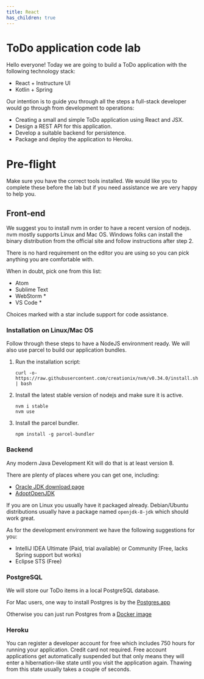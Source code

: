 ```yaml
---
title: React
has_children: true
---
```


# ToDo application code lab

Hello everyone! Today we are going to build a ToDo application with the following technology stack:

* React + Instructure UI
* Kotlin + Spring

Our intention is to guide you through all the steps a full-stack developer would go through  from development to operations:

* Creating a small and simple ToDo application using React and JSX.
* Design a REST API for this application.
* Develop a suitable backend for persistence.
* Package and deploy the application to Heroku.

# Pre-flight

Make sure you have the correct tools installed. We would like you to complete these before the lab but if you need assistance we are very happy to help you.

## Front-end

We suggest you to install nvm in order to have a recent version of nodejs. nvm mostly supports Linux and Mac OS. Windows folks can install the binary distribution from the official site and follow instructions after step 2.

There is no hard requirement on the editor you are using so you can pick anything you are comfortable with.

When in doubt, pick one from this list:

* Atom
* Sublime Text
* WebStorm *
* VS Code *

Choices marked with a star include support for code assistance.

### Installation on Linux/Mac OS

Follow through these steps to have a NodeJS environment ready. We will also use parcel to build our application bundles.

1. Run the installation script:

	```shell
	curl -o- https://raw.githubusercontent.com/creationix/nvm/v0.34.0/install.sh | bash
	```

2. Install the latest stable version of nodejs and make sure it is active.
	```shell
	nvm i stable
	nvm use
	```

3. Install the parcel bundler.

	```shell
	npm install -g parcel-bundler
	```

### Backend

Any modern Java Development Kit will do that is at least version 8.

There are plenty of places where you can get one, including:

* [Oracle JDK download page](https://www.oracle.com/technetwork/java/javase/downloads/index.html)
* [AdoptOpenJDK](https://adoptopenjdk.net/)

If you are on Linux you usually have it packaged already. Debian/Ubuntu distributions usually have a package named ```openjdk-8-jdk``` which should work great.

As for the development environment we have the following suggestions for you:

* IntelliJ IDEA Ultimate (Paid, trial available) or Community (Free, lacks Spring support but works)
* Eclipse STS (Free)

### PostgreSQL

We will store our ToDo items in a local PostgreSQL database.

For Mac users, one way to install Postgres is by the [Postgres.app](https://postgresapp.com/)

Otherwise you can just run Postgres from a [Docker image](https://hub.docker.com/_/postgres)

### Heroku

You can register a developer account for free which includes 750 hours for running your application. 	Credit card not required. Free account applications get automatically suspended but that only means they will enter a hibernation-like state until you visit the application again. Thawing from this state usually takes a couple of seconds.
